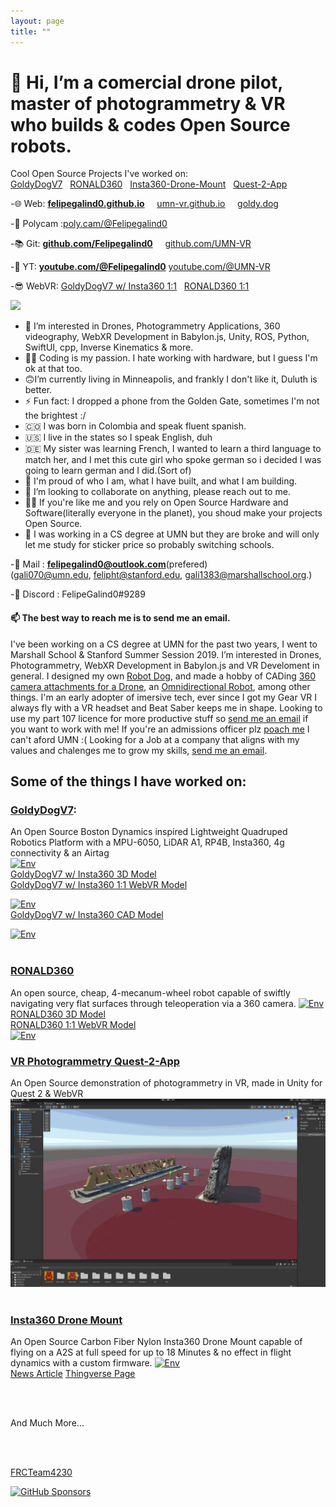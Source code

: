 ```yaml
---
layout: page
title: ""
---
```


# 👋 Hi, I’m a comercial drone pilot, master of photogrammetry & VR who builds & codes Open Source robots. 
Cool Open Source Projects I've worked on: \
[GoldyDogV7](https://github.com/umn-vr/goldydogv7) &nbsp; [RONALD360](https://github.com/Felipegalind0/RONALD360) &nbsp; [Insta360-Drone-Mount](https://github.com/Felipegalind0/Insta360-Drone-Mount) &nbsp; [Quest-2-App](https://github.com/UMN-VR/UMN-VR-Quest-2-App)

-🌐 Web: [**felipegalind0.github.io**](https://felipegalind0.github.io) &nbsp; &nbsp; [umn-vr.github.io](https://umn-vr.github.io) &nbsp; &nbsp; [goldy.dog](https://goldy.dog)

-🎨 Polycam :[poly.cam/@Felipegalind0](https://poly.cam/@Felipegalind0)

-📚 Git: **[github.com/Felipegalind0](https://github.com/Felipegalind0)** &nbsp; &nbsp; [github.com/UMN-VR](https://github.com/UMN-VR)

-🎦 YT: [**youtube.com/@Felipegalind0**](https://www.youtube.com/@Felipegalind0) [youtube.com/@UMN-VR](https://www.youtube.com/@UMN-VR)

-😎 WebVR: [GoldyDogV7 w/ Insta360 1:1](https://goldydogv7.glitch.me) &nbsp; [RONALD360 1:1](https://ronald360-showcase.glitch.me)

[![](https://github-readme-stats.vercel.app/api?username=Felipegalind0&show_icons=true)](https://github.com/Felipegalind0)

- 👀 I’m interested in Drones, Photogrammetry Applications, 360 videography, WebXR Development in Babylon.js, Unity, ROS, Python, SwiftUI, cpp, Inverse Kinematics & more. 
-  🧑‍💻 Coding is my passion. I hate working with hardware, but I guess I'm ok at that too. 
-  🙃I’m currently living in Minneapolis, and frankly I don't like it, Duluth is better. 
-  ⚡ Fun fact: I dropped a phone from the Golden Gate, sometimes I'm not the brightest :/
-  🇨🇴 I was born in Colombia and speak fluent spanish. 
-  🇺🇸 I live in the states so I speak English, duh
-  🇩🇪 My sister was learning French, I wanted to learn a third language to match her, and I met this cute girl who spoke german so i decided I was going to learn german and I did.(Sort of) 
- 🧸 I'm proud of who I am, what I have built, and what I am building.
- 💞️ I’m looking to collaborate on anything, please reach out to me.
- 👊🏻 If you're like me and you rely on Open Source Hardware and Software(literally everyone in the planet), you shoud make your projects Open Source. 
- 📖 I was working in a CS degree at UMN but they are broke and will only let me study for sticker price so probably switching schools. 

-📧 Mail : **felipegalind0@outlook.com**(prefered) \
(gali070@umn.edu, felipht@stanford.edu, gali1383@marshallschool.org.)

-👾 Discord : FelipeGalind0#9289

#### 📫 The best way to reach me is to send me an email. 

I've been working on a CS degree at UMN for the past two years, I went to Marshall School & Stanford Summer Session 2019. I’m interested in Drones, Photogrammetry, WebXR Development in Babylon.js and VR Develoment in general. I designed my own [Robot Dog](https://github.com/UMN-VR/GoldyDogV7), and made a hobby of CADing [360 camera attachments for a Drone](https://github.com/Felipegalind0/Insta360-Drone-Mount), an [Omnidirectional Robot](https://github.com/Felipegalind0/RONALD360), among other things. I'm an early adopter of imersive tech, ever since I got my Gear VR I always fly with a VR headset and Beat Saber keeps me in shape. Looking to use my part 107 licence for more productive stuff so [send me an email](mailto:felipegalind0@outlook.com) if you want to work with me! If you're an admissions officer plz [poach me](mailto:felipegalind0@outlook.com) I can't aford UMN :( Looking for a Job at a company that aligns with my values and chalenges me to grow my skills, [send me an email](mailto:felipegalind0@outlook.com).

## Some of the things I have worked on:

### [GoldyDogV7](https://github.com/umn-vr/goldydogv7):
An Open Source Boston Dynamics inspired Lightweight Quadruped Robotics Platform with a MPU-6050, LiDAR A1, RP4B, Insta360, 4g connectivity  & an Airtag\
[![Env](Gifs/GoldyDogV7wInsta360.gif)](https://poly.cam/capture/2E7A09DC-651E-457D-BC65-34B380F1FFC4)\
[GoldyDogV7 w/ Insta360 3D Model](https://poly.cam/capture/2E7A09DC-651E-457D-BC65-34B380F1FFC4)\
[GoldyDogV7 w/ Insta360 1:1 WebVR Model](https://goldydogv7.glitch.me)

[![Env](Gifs/GoldyDogV7wInsta360CAD.gif)](https://collaborate.shapr3d.com/v/TyNZZo2E9wQ8442WcQJLR)\
[GoldyDogV7 w/ Insta360 CAD Model](https://collaborate.shapr3d.com/v/TyNZZo2E9wQ8442WcQJLR)

[![Env](Gifs/GoldyDogV7Stanford0.gif)](https://github.com/umn-vr/goldydogv7)\
<br/>

### [RONALD360](https://github.com/Felipegalind0/RONALD360)
An open source, cheap, 4-mecanum-wheel robot capable of swiftly navigating very flat surfaces through teleoperation via a 360 camera.
[![Env](Gifs/RONALD360.gif)](https://poly.cam/capture/DC0F4DF9-0BF0-4654-9EB7-D0CA191B5B42)\
[RONALD360 3D Model](https://poly.cam/capture/DC0F4DF9-0BF0-4654-9EB7-D0CA191B5B42)\
[RONALD360 1:1 WebVR Model](https://ronald360-showcase.glitch.me)\
[![Env](Gifs/WED.gif)](https://github.com/Felipegalind0/RONALD360)


### [VR Photogrammetry Quest-2-App](https://github.com/UMN-VR/UMN-VR-Quest-2-App)
An Open Source demonstration of photogrammetry in VR, made in Unity for Quest 2 & WebVR\
[![Env](Gifs/schene.gif)](https://youtu.be/eQZTAWonZkg)\
<br/>

### [Insta360 Drone Mount](https://github.com/Felipegalind0/Insta360-Drone-Mount)
An Open Source Carbon Fiber Nylon Insta360 Drone Mount capable of flying on a A2S at full speed for up to 18 Minutes & no effect in flight dynamics with a custom firmware.
[![Env](Gifs/A2S_UMN.gif)](https://youtu.be/_vy5MKZzaGs)\
[News Article](https://www.continuum.umn.edu/2022/02/students-take-library-equipment-to-new-heights/)
[Thingverse Page](https://www.thingiverse.com/thing:5532281)
<br/>

<br/>

<br/>

And Much More... 

<br/>

<br/>

[FRCTeam4230](https://github.com/FRCTeam4230/MainBot-Code-2019)

[![GitHub Sponsors](https://img.shields.io/github/sponsors/Felipegalind0?label=Sponsors&logoColor=FEC328)](https://github.com/sponsors/Felipegalind0)
<!---
Felipegalind0/Felipegalind0 is a ✨ special ✨ repository because its `README.md` (this file) appears on your GitHub profile.
You can click the Preview link to take a look at your changes.
--->
